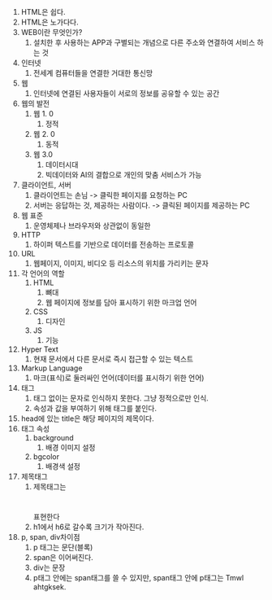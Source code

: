 1. HTML은 쉽다.
2. HTML은 노가다다.
3. WEB이란 무엇인가?
   1. 설치한 후 사용하는 APP과 구별되는 개념으로 다른 주소와 연결하여 서비스 하는 것
4. 인터넷
   1. 전세계 컴퓨터들을 연결한 거대한 통신망
5. 웹 
   1. 인터넷에 연결된 사용자들이 서로의 정보를 공유할 수 있는 공간
6. 웹의 발전
   1. 웹 1. 0
      1. 정적
   2. 웹 2. 0 
      1. 동적
   3. 웹 3.0
      1. 데이터시대
      2. 빅데이터와 AI의 결합으로 개인의 맞춤 서비스가 가능
7. 클라이언트, 서버
   1. 클라이언트는 손님 -> 클릭한 페이지를  요청하는 PC
   2. 서버는 응답하는 것, 제공하는 사람이다. -> 클릭된 페이지를 제공하는 PC
8. 웹 표준
   1. 운영체제나 브라우저와 상관없이 동일한 
9. HTTP
   1. 하이퍼 텍스트를 기반으로 데이터를 전송하는 프로토콜
10. URL
    1. 웹페이지, 이미지, 비디오 등 리소스의 위치를 가리키는 문자
11. 각 언어의 역할
    1. HTML
       1. 뼈대
       2. 웹 페이지에 정보를 담아 표시하기 위한 마크업 언어
    2. CSS
       1. 디자인
    3. JS
       1. 기능
12. Hyper Text
    1. 현재 문서에서 다른 문서로 즉시 접근할 수 있는 텍스트
13. Markup Language
    1. 마크(표식)로 둘러싸인 언어(데이터를 표시하기 위한 언어)
14. 태그
    1. 태그 없이는 문자로 인식하지 못한다. 그냥 정적으로만 인식.
    2. 속성과 값을 부여하기 위해 태그를 붙인다.
15. head에 있는 title은 해당 페이지의 제목이다.
16. 태그 속성
    1. background 
       1. 배경 이미지 설정
    2. bgcolor
       1. 배경색 설정
17. 제목태그
    1. 제목태그는 <h1></h1>표현한다
    2. h1에서 h6로 갈수록 크기가 작아진다.
18. p, span, div차이점
    1. p 태그는 문단(블록)
    2. span은 이어써진다.
    3. div는 문장
    4. p태그 안에는 span태그를 쓸 수 있지만, span태그 안에 p태그는 Tmwl ahtgksek.